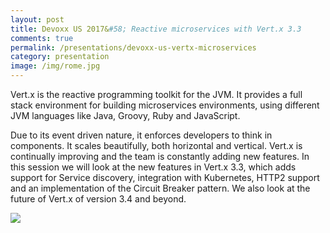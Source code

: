 ```yaml
---
layout: post
title: Devoxx US 2017&#58; Reactive microservices with Vert.x 3.3
comments: true
permalink: /presentations/devoxx-us-vertx-microservices
category: presentation
image: /img/rome.jpg
---
```


Vert.x is the reactive programming toolkit for the JVM. It provides a full stack environment for building microservices environments, using different JVM languages like Java, Groovy, Ruby and JavaScript.

Due to its event driven nature, it enforces developers to think in components. It scales beautifully, both horizontal and vertical. Vert.x is continually improving and the team is constantly adding new features. In this session we will look at the new features in Vert.x 3.3, which adds support for Service discovery, integration with Kubernetes, HTTP2 support and an implementation of the Circuit Breaker pattern. We also look at the future of Vert.x of version 3.4 and beyond.

[<img src="{{ site.url }}/img/devoxx.png">](http://cfp.devoxx.us/2017/talk/SSF-9137/Building_reactive_microservices_with_Vert.x_3.3_and_further)
